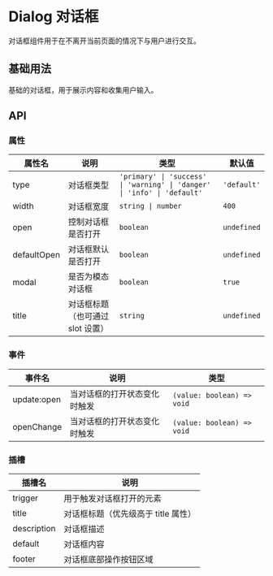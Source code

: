 # Dialog 对话框

对话框组件用于在不离开当前页面的情况下与用户进行交互。

## 基础用法

基础的对话框，用于展示内容和收集用户输入。

<SHConfigProvider>
    <BasicDemo />
</SHConfigProvider>

## API

### 属性

| 属性名      | 说明                             | 类型                                                                     | 默认值      |
| ----------- | -------------------------------- | ------------------------------------------------------------------------ | ----------- |
| type        | 对话框类型                       | `'primary' \| 'success' \| 'warning' \| 'danger' \| 'info' \| 'default'` | `'default'` |
| width       | 对话框宽度                       | `string \| number`                                                       | `400`       |
| open        | 控制对话框是否打开               | `boolean`                                                                | `undefined` |
| defaultOpen | 对话框默认是否打开               | `boolean`                                                                | `undefined` |
| modal       | 是否为模态对话框                 | `boolean`                                                                | `true`      |
| title       | 对话框标题（也可通过 slot 设置） | `string`                                                                 | `undefined` |

### 事件

| 事件名      | 说明                         | 类型                       |
| ----------- | ---------------------------- | -------------------------- |
| update:open | 当对话框的打开状态变化时触发 | `(value: boolean) => void` |
| openChange  | 当对话框的打开状态变化时触发 | `(value: boolean) => void` |

### 插槽

| 插槽名      | 说明                                |
| ----------- | ----------------------------------- |
| trigger     | 用于触发对话框打开的元素            |
| title       | 对话框标题（优先级高于 title 属性） |
| description | 对话框描述                          |
| default     | 对话框内容                          |
| footer      | 对话框底部操作按钮区域              |

<script setup>
import { SHConfigProvider } from '@/index'
import BasicDemo from '@/components/Dialog/demos/BasicDemo.vue'
</script>
